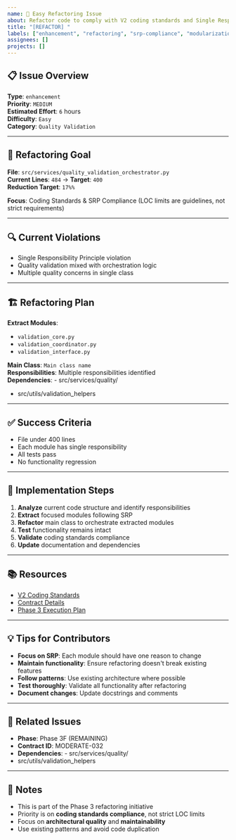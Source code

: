 ```yaml
---
name: 🚀 Easy Refactoring Issue
about: Refactor code to comply with V2 coding standards and Single Responsibility Principle
title: "[REFACTOR] "
labels: ["enhancement", "refactoring", "srp-compliance", "modularization", "good first issue", "easy"]
assignees: []
projects: []
---
```


## 📋 **Issue Overview**

**Type**: `enhancement`  
**Priority**: `MEDIUM`  
**Estimated Effort**: `6` hours  
**Difficulty**: `Easy`  
**Category**: `Quality Validation`

---

## 🎯 **Refactoring Goal**

**File**: `src/services/quality_validation_orchestrator.py`  
**Current Lines**: `484` → **Target**: `400`  
**Reduction Target**: `17%%`

**Focus**: Coding Standards & SRP Compliance (LOC limits are guidelines, not strict requirements)

---

## 🔍 **Current Violations**

- Single Responsibility Principle violation
- Quality validation mixed with orchestration logic
- Multiple quality concerns in single class

---

## 🏗️ **Refactoring Plan**

**Extract Modules**:
- `validation_core.py`
- `validation_coordinator.py`
- `validation_interface.py`

**Main Class**: `Main class name`  
**Responsibilities**: Multiple responsibilities identified  
**Dependencies**: - src/services/quality/
- src/utils/validation_helpers

---

## ✅ **Success Criteria**

- File under 400 lines
- Each module has single responsibility
- All tests pass
- No functionality regression

---

## 🚀 **Implementation Steps**

1. **Analyze** current code structure and identify responsibilities
2. **Extract** focused modules following SRP
3. **Refactor** main class to orchestrate extracted modules
4. **Test** functionality remains intact
5. **Validate** coding standards compliance
6. **Update** documentation and dependencies

---

## 📚 **Resources**

- [V2 Coding Standards](../docs/CODING_STANDARDS.md)
- [Contract Details](../contracts/phase3f_remaining_contracts.json)
- [Phase 3 Execution Plan](../contracts/PHASE3_COMPLETE_EXECUTION_PLAN.md)

---

## 💡 **Tips for Contributors**

- **Focus on SRP**: Each module should have one reason to change
- **Maintain functionality**: Ensure refactoring doesn't break existing features
- **Follow patterns**: Use existing architecture where possible
- **Test thoroughly**: Validate all functionality after refactoring
- **Document changes**: Update docstrings and comments

---

## 🔗 **Related Issues**

- **Phase**: Phase 3F (REMAINING)
- **Contract ID**: MODERATE-032
- **Dependencies**: - src/services/quality/
- src/utils/validation_helpers

---

## 📝 **Notes**

- This is part of the Phase 3 refactoring initiative
- Priority is on **coding standards compliance**, not strict LOC limits
- Focus on **architectural quality** and **maintainability**
- Use existing patterns and avoid code duplication
